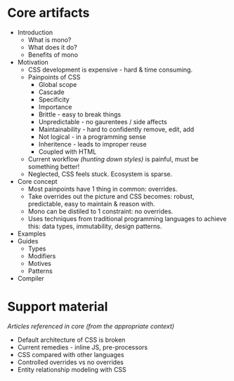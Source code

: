 # Core artifacts

- Introduction
    - What is mono?
    - What does it do?
    - Benefits of mono
- Motivation
    - CSS development is expensive - hard & time consuming.
    - Painpoints of CSS
        - Global scope
        - Cascade
        - Specificity
        - Importance
        - Brittle - easy to break things
        - Unpredictable - no gaurentees / side affects
        - Maintainability - hard to confidently remove, edit, add
        - Not logical - in a programming sense
        - Inheritence - leads to improper reuse
        - Coupled with HTML
    - Current workflow *(hunting down styles)* is painful, must be something better!
    - Neglected, CSS feels stuck. Ecosystem is sparse.
- Core concept
    - Most painpoints have 1 thing in common: overrides.
    - Take overrides out the picture and CSS becomes: robust, predictable, easy to maintain & reason with.
    - Mono can be distiled to 1 constraint: no overrides.
    - Uses techniques from traditional programming languages to achieve this: data types, immutability, design patterns.
- Examples
- Guides
    - Types
    - Modifiers
    - Motives
    - Patterns
- Compiler

# Support material
*Articles referenced in core (from the appropriate context)*

- Default architecture of CSS is broken
- Current remedies - inline JS, pre-processors
- CSS compared with other languages
- Controlled overrides vs no overrides
- Entity relationship modeling with CSS